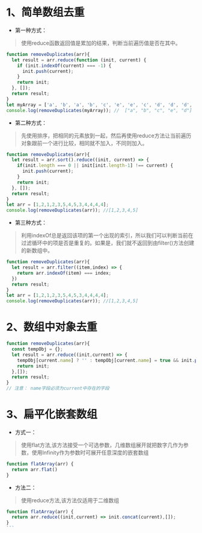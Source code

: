 # 1、简单数组去重
* 第一种方式： 
> 使用reduce函数返回值是累加的结果，判断当前遍历值是否在其中。
```javascript
function removeDuplicates(arr){
  let result = arr.reduce(function (init, current) {
    if (init.indexOf(current) === -1) {
      init.push(current);
    }
    return init;
  }, []);
  return result;
}
let myArray = ['a', 'b', 'a', 'b', 'c', 'e', 'e', 'c', 'd', 'd', 'd', 'd'];
console.log(removeDuplicates(myArray)); //  ["a", "b", "c", "e", "d"]
```
* 第二种方式：
> 先使用排序，把相同的元素放到一起，然后再使用reduce方法让当前遍历对象跟前一个进行比较，相同就不加入，不同则加入。
```javascript
function removeDuplicates(arr){
  let result = arr.sort().reduce((init, current) => {
    if(init.length === 0 || init[init.length-1] !== current) {
      init.push(current);
    }
    return init;
  }, []);
  return result;
}
let arr = [1,2,1,2,3,5,4,5,3,4,4,4,4];
console.log(removeDuplicates(arr)); //[1,2,3,4,5]
```
* 第三种方式：
> 利用indexOf总是返回该项的第一个出现的索引，所以我们可以判断当前在过滤循环中的项是否是重复的。如果是，我们就不返回到由filter()方法创建的新数组中。
```javascript
function removeDuplicates(arr){
  let result = arr.filter((item,index) => {
    return arr.indexOf(item) === index;
  })
  return result;
}
let arr = [1,2,1,2,3,5,4,5,3,4,4,4,4];
console.log(removeDuplicates(arr)); //[1,2,3,4,5]
```

# 2、数组中对象去重
```javascript
function removeDuplicates(arr){
  const tempObj = {};
  let result = arr.reduce((init,current) => {
    tempObj[current.name] ? '' : tempObj[current.name] = true && init.push(current);
    return init;
  },[]);
  return result;
}
// 注意： name字段必须为current中存在的字段
```

# 3、扁平化嵌套数组
* 方式一：
> 使用flat方法,该方法接受一个可选参数，几维数组展开就把数字几作为参数，使用Infinity作为参数时可展开任意深度的嵌套数组
```javascript
function flatArray(arr) {
  return arr.flat()
}
```
* 方法二：
> 使用reduce方法,该方法仅适用于二维数组
``````javascript
function flatArray(arr) {
  return arr.reduce((init,current) => init.concat(current),[]);
}
```